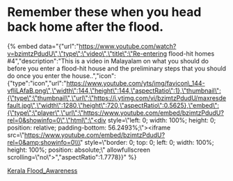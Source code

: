 # Remember these when you head back home after the flood.

{% embed data="{\"url\":\"https://www.youtube.com/watch?v=bzimtzPdudU\",\"type\":\"video\",\"title\":\"Re-entering flood-hit homes \#4\",\"description\":\"This is a video in Malayalam on what you should do before you enter a flood-hit house and the preliminary steps that you should do once you enter the house..\",\"icon\":{\"type\":\"icon\",\"url\":\"https://www.youtube.com/yts/img/favicon\_144-vfliLAfaB.png\",\"width\":144,\"height\":144,\"aspectRatio\":1},\"thumbnail\":{\"type\":\"thumbnail\",\"url\":\"https://i.ytimg.com/vi/bzimtzPdudU/maxresdefault.jpg\",\"width\":1280,\"height\":720,\"aspectRatio\":0.5625},\"embed\":{\"type\":\"player\",\"url\":\"https://www.youtube.com/embed/bzimtzPdudU?rel=0&showinfo=0\",\"html\":\"<div style=\\\"left: 0; width: 100%; height: 0; position: relative; padding-bottom: 56.2493%;\\\"><iframe src=\\\"https://www.youtube.com/embed/bzimtzPdudU?rel=0&amp;showinfo=0\\\" style=\\\"border: 0; top: 0; left: 0; width: 100%; height: 100%; position: absolute;\\\" allowfullscreen scrolling=\\\"no\\\"></iframe></div>\",\"aspectRatio\":1.7778}}" %}

[Kerala Flood\_Awareness](https://www.youtube.com/channel/UCTRQxF0ZqselrQoVaKb1Naw)

